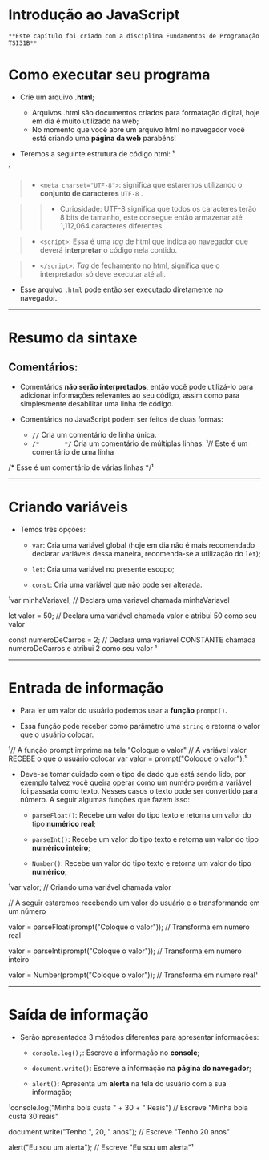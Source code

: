 # Introdução ao JavaScript

	**Este capítulo foi criado com a disciplina Fundamentos de Programação TSI31B**

# Como executar seu programa

* Crie um arquivo **.html**;
	* Arquivos .html são documentos criados para formatação digital, hoje em dia é muito utilizado na web;
	* No momento que você abre um arquivo html no navegador você está criando uma **página da web** parabéns!

* Teremos a seguinte estrutura de código html:
¹<meta charset="UTF-8">
<script>
   // Seu código vai aqui
</script>
¹
> * ```<meta charset="UTF-8">```: significa que estaremos utilizando o **conjunto de caracteres** ```UTF-8``` .

> > * Curiosidade: UTF-8 significa que todos os caracteres terão 8 bits de tamanho, este consegue então armazenar até 1,112,064 caracteres diferentes.

> * ```<script>```: Essa é uma *tag* de html que indica ao navegador que deverá **interpretar** o código nela contido.

> * ```</script>```: *Tag* de fechamento no html, significa que o interpretador só deve executar até ali.

* Esse arquivo ```.html``` pode então ser executado diretamente no navegador.

___

# Resumo da sintaxe

## Comentários:
* Comentários **não serão interpretados**, então você pode utilizá-lo para adicionar informações relevantes ao seu código, assim como para simplesmente desabilitar uma linha de código.

* Comentários no JavaScript podem ser feitos de duas formas:
	* ```//``` Cria um comentário de linha única.
	* ```/*       */``` Cria um comentário de múltiplas linhas.
¹// Este é um comentário de uma linha
 
 
/* Esse
é
um
comentário
de
várias
linhas
*/¹

___

# Criando variáveis
* Temos três opções:
	* ```var```: Cria uma variável global (hoje em dia não é mais recomendado declarar variáveis dessa maneira, recomenda-se a utilização do ```let```);

	* ```let```: Cria uma variável no presente escopo;

	* ```const```: Cria uma variável que não pode ser alterada.

¹var minhaVariavel; // Declara uma variavel chamada minhaVariavel
 
let valor = 50; // Declara uma variável chamada valor e atribui 50 como seu valor
 
const numeroDeCarros = 2; // Declara uma variavel CONSTANTE chamada numeroDeCarros e atribui 2 como seu valor
¹

___

# Entrada de informação
* Para ler um valor do usuário podemos usar a **função** ```prompt()```.

* Essa função pode receber como parâmetro uma ```string``` e retorna o valor que o usuário colocar.

¹// A função prompt imprime na tela "Coloque o valor"
// A variável valor RECEBE o que o usuário colocar
var valor = prompt("Coloque o valor");¹

* Deve-se tomar cuidado com o tipo de dado que está sendo lido, por exemplo talvez você queira operar como um numéro porém a variável foi passada como texto. Nesses casos o texto pode ser convertido para número. A seguir algumas funções que fazem isso:
	* ```parseFloat()```: Recebe um valor do tipo texto e retorna um valor do tipo **numérico real**;

	* ```parseInt()```: Recebe um valor do tipo texto e retorna um valor do tipo **numérico inteiro**;

	* ```Number()```: Recebe um valor do tipo texto e retorna um valor do tipo **numérico**;


¹var valor; // Criando uma variável chamada valor
 
// A seguir estaremos recebendo um valor do usuário e o transformando em um número
 
valor = parseFloat(prompt("Coloque o valor")); // Transforma em numero real
 
valor = parseInt(prompt("Coloque o valor")); // Transforma em numero inteiro
 
valor = Number(prompt("Coloque o valor")); // Transforma em numero real¹

___

# Saída de informação
* Serão apresentados 3 métodos diferentes para apresentar informações:
	* ```console.log();```: Escreve a informação no **console**;

	* ```document.write()```: Escreve a informação na **página do navegador**;

	* ```alert()```: Apresenta um **alerta** na tela do usuário com a sua informação;

¹console.log("Minha bola custa " + 30 + " Reais") // Escreve "Minha bola custa 30 reais"

document.write("Tenho ", 20, " anos"); // Escreve "Tenho 20 anos"

alert("Eu sou um alerta"); // Escreve "Eu sou um alerta"¹

